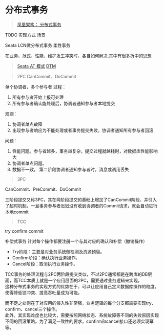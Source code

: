 # 分布式事务
> [凤凰架构： 分布式事务](https://icyfenix.cn/architect-perspective/general-architecture/transaction/distributed.html)  

TODO 实现方式 场景

 Seata
 LCN做分布式事务
 柔性事务

在业务、范式、性能、维护发生冲突时，各自如何解决,其中有很多折中的思想

> [Seata AT 模式](https://seata.apache.org/zh-cn/docs/dev/mode/at-mode)
> [DTM](https://dtm.pub/guide/start.html)

> 2PC
CanCommit、DoCommit

单个协调者，多个参与者
过程：
1. 所有参与者开始上报可处理
1. 所有参与者确认能处理后，协调者通知参与者本地提交

规则：

1. 协调者单点故障
1. 出现参与者响应为不能处理或者事务提交失败，协调者通知所有参与者回滚

问题：
1. 性能问题。参与者越多，事务越复杂，提交过程就越耗时，对数据库性能影响大
1. 协调者单点问题。
1. 数据不一致。 第二阶段协调者通知参与者时，消息或调用丢失

> 3PC

CanCommit、PreCommit、DoCommit

三阶段提交又称3PC，其在两阶段提交的基础上增加了CanCommit阶段，并引入了超时机制。一旦事务参与者迟迟没有收到协调者的Commit请求，就会自动进行本地commit

> TCC

try confirm commit

补偿式事务  针对每个操作都要注册一个与其对应的确认和补偿（撤销操作）
- Try阶段：主要是对业务系统做检测及资源预留。
- Confirm阶段：确认执行业务操作。
- Cancel阶段：取消执行业务操作。


TCC事务的处理流程与2PC两阶段提交类似，不过2PC通常都是在跨库的DB层面，而TCC本质上就是一个应用层面的2PC，需要通过业务逻辑来实现。  
这种分布式事务的实现方式的优势在于，可以让应用自己定义数据库操作的粒度，使得降低锁冲突、提高吞吐量成为可能。

而不足之处则在于对应用的侵入性非常强，业务逻辑的每个分支都需要实现try、confirm、cancel三个操作。  
此外，其实现难度也比较大，需要按照网络状态、系统故障等不同的失败原因实现不同的回滚策略。为了满足一致性的要求，confirm和cancel接口还必须实现幂等。
